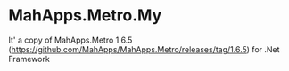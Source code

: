 # MahApps.Metro.My
It' a copy of MahApps.Metro 1.6.5 (https://github.com/MahApps/MahApps.Metro/releases/tag/1.6.5) for .Net Framework
